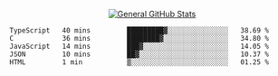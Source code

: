 <p align="center">
  <a href="https://github.com/AndyDevv">
    <img src="https://github-readme-stats.vercel.app/api?username=AndyDevv&custom_title=General%20GitHub%20Stats&theme=aura_dark" alt="General GitHub Stats">
  </a>
</p>

<!--START_SECTION:waka-->
```text
TypeScript   40 mins         █████████▓░░░░░░░░░░░░░░░   38.69 % 
C            36 mins         ████████▓░░░░░░░░░░░░░░░░   34.80 % 
JavaScript   14 mins         ███▓░░░░░░░░░░░░░░░░░░░░░   14.05 % 
JSON         10 mins         ██▓░░░░░░░░░░░░░░░░░░░░░░   10.37 % 
HTML         1 min           ▒░░░░░░░░░░░░░░░░░░░░░░░░   01.25 % 
```
<!--END_SECTION:waka-->
